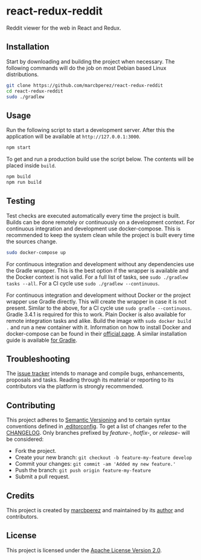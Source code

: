 # react-redux-reddit

Reddit viewer for the web in React and Redux.

## Installation

Start by downloading and building the project when necessary. The following
commands will do the job on most Debian based Linux distributions.

```bash
git clone https://github.com/marcbperez/react-redux-reddit
cd react-redux-reddit
sudo ./gradlew
```

## Usage

Run the following script to start a development server. After this the
application will be available at `http://127.0.0.1:3000`.

```bash
npm start
```

To get and run a production build use the script below. The contents will be
placed inside `build`.

```bash
npm build
npm run build
```

## Testing

Test checks are executed automatically every time the project is built. Builds
can be done remotely or continuously on a development context. For continuous
integration and development use docker-compose. This is recommended to keep the
system clean while the project is built every time the sources change.

```bash
sudo docker-compose up
```

For continuous integration and development without any dependencies use the
Gradle wrapper. This is the best option if the wrapper is available and the
Docker context is not valid. For a full list of tasks, see
`sudo ./gradlew tasks --all`. For a CI cycle use `sudo ./gradlew --continuous`.

For continuous integration and development without Docker or the project wrapper
use Gradle directly. This will create the wrapper in case it is not present.
Similar to the above, for a CI cycle use `sudo gradle --continuous`. Gradle
3.4.1 is required for this to work. Plain Docker is also available for remote
integration tasks and alike. Build the image with `sudo docker build .` and run
a new container with it. Information on how to install Docker and docker-compose
can be found in their [official page][install-docker-compose]. A similar
installation guide is available [for Gradle][install-gradle].

## Troubleshooting

The [issue tracker][issue-tracker] intends to manage and compile bugs,
enhancements, proposals and tasks. Reading through its material or reporting to
its contributors via the platform is strongly recommended.

## Contributing

This project adheres to [Semantic Versioning][semver] and to certain syntax
conventions defined in [.editorconfig][editorconfig]. To get a list of changes
refer to the [CHANGELOG][changelog]. Only branches prefixed by *feature-*,
*hotfix-*, or *release-* will be considered:

  - Fork the project.
  - Create your new branch: `git checkout -b feature-my-feature develop`
  - Commit your changes: `git commit -am 'Added my new feature.'`
  - Push the branch: `git push origin feature-my-feature`
  - Submit a pull request.

## Credits

This project is created by [marcbperez][author] and maintained by its
[author][author] and contributors.

## License

This project is licensed under the [Apache License Version 2.0][license].

[author]: https://marcbperez.github.io
[issue-tracker]: https://github.com/marcbperez/react-redux-reddit/issues
[editorconfig]: .editorconfig
[changelog]: CHANGELOG.md
[license]: LICENSE
[semver]: http://semver.org
[install-docker-compose]: https://docs.docker.com/compose/install/
[install-gradle]: https://gradle.org/install
